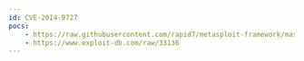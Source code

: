 ```yaml
---
id: CVE-2014-9727
pocs:
    - https://raw.githubusercontent.com/rapid7/metasploit-framework/master/modules/exploits/linux/http/fritzbox_echo_exec.rb
    - https://www.exploit-db.com/raw/33136
---
```

